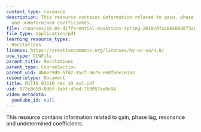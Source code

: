 ```yaml
---
content_type: resource
description: This resource contains information related to gain, phase lag, resonance
  and undetermined coefficients.
file: /courses/18-03-differential-equations-spring-2010/072c86508d6f3abfd3dd763957ee0c94_MIT18_03S10_rec_10_sol.pdf
file_type: application/pdf
learning_resource_types:
- Recitations
license: https://creativecommons.org/licenses/by-nc-sa/4.0/
ocw_type: OCWFile
parent_title: Recitations
parent_type: CourseSection
parent_uid: 4b0e29d9-bfd2-45cf-a675-ee8f8ee1e3a2
resourcetype: Document
title: MIT18_03S10_rec_10_sol.pdf
uid: 072c8650-8d6f-3abf-d3dd-763957ee0c94
video_metadata:
  youtube_id: null
---
```

This resource contains information related to gain, phase lag, resonance and undetermined coefficients.